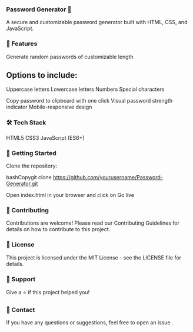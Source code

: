 ### Password Generator 🔐
A secure and customizable password generator built with HTML, CSS, and JavaScript.
### 🚀 Features

Generate random passwords of customizable length
## Options to include:

Uppercase letters
Lowercase letters
Numbers
Special characters

Copy password to clipboard with one click
Visual password strength indicator
Mobile-responsive design

### 🛠️ Tech Stack

HTML5
CSS3
JavaScript (ES6+)

### 📝 Getting Started

Clone the repository:

bashCopygit clone https://github.com/yourusername/Password-Generator.git

Open index.html in your browser
and click on Go live

### 🤝 Contributing
Contributions are welcome! Please read our Contributing Guidelines for details on how to contribute to this project.
### 📜 License
This project is licensed under the MIT License - see the LICENSE file for details.

### 💖 Support
Give a ⭐️ if this project helped you!
### 📧 Contact
If you have any questions or suggestions, feel free to open an issue .
